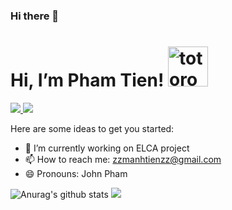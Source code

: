 ### Hi there 👋

# Hi, I’m Pham Tien!   <img src="https://emoji.gg/assets/emoji/9085-totoro.png" width="64px" height="64px" alt="totoro">
<a href=https://www.linkedin.com/in/truong-duy-1122001/> <img src="https://img.shields.io/badge/-LinkedIn-0e76a8?style=plastic&logo=linkedIn"> </a> <img src="https://komarev.com/ghpvc/?username=anhduy1202&color=blue">

Here are some ideas to get you started:

- 🔭 I’m currently working on ELCA project
- 📫 How to reach me: zzmanhtienzz@gmail.com
- 😄 Pronouns: John Pham


![Anurag's github stats](https://github-readme-stats.vercel.app/api?username=NEITGNART&theme=buefy&show_icons=true)
<img src="https://github-readme-stats.vercel.app/api/top-langs/?username=NEITGNART&theme=buefy&layout=compact&langs_count=6">
